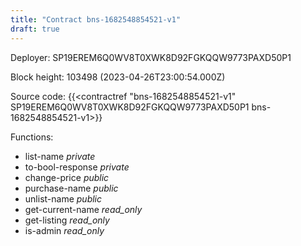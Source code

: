 ```yaml
---
title: "Contract bns-1682548854521-v1"
draft: true
---
```

Deployer: SP19EREM6Q0WV8T0XWK8D92FGKQQW9773PAXD50P1


 



Block height: 103498 (2023-04-26T23:00:54.000Z)

Source code: {{<contractref "bns-1682548854521-v1" SP19EREM6Q0WV8T0XWK8D92FGKQQW9773PAXD50P1 bns-1682548854521-v1>}}

Functions:

* list-name _private_
* to-bool-response _private_
* change-price _public_
* purchase-name _public_
* unlist-name _public_
* get-current-name _read_only_
* get-listing _read_only_
* is-admin _read_only_
